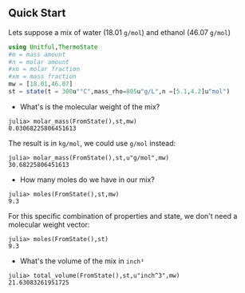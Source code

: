 ## Quick Start

Lets suppose a mix of water (18.01 `g/mol`) and ethanol (46.07 `g/mol`)

```julia
using Unitful,ThermoState
#m = mass amount 
#n = molar amount
#xn = molar fraction
#xm = mass fraction
mw = [18.01,46.07]
st = state(t = 300u"°C",mass_rho=805u"g/L",n =[5.1,4.2]u"mol")
```
- What's is the molecular weight of the mix?

```julia-repl
julia> molar_mass(FromState(),st,mw)
0.03068225806451613
```
The result is in `kg/mol`, we could use `g/mol` instead:
```julia-repl
julia> molar_mass(FromState(),st,u"g/mol",mw)
30.68225806451613
```


- How many moles do we have in our mix?

```julia-repl
julia> moles(FromState(),st,mw)
9.3
```

For this specific combination of properties and state, we don't need a molecular weight vector:
```julia-repl
julia> moles(FromState(),st)
9.3
```

- What's the volume of the mix in `inch³`
```julia-repl
julia> total_volume(FromState(),st,u"inch^3",mw)
21.63083261951725
```


